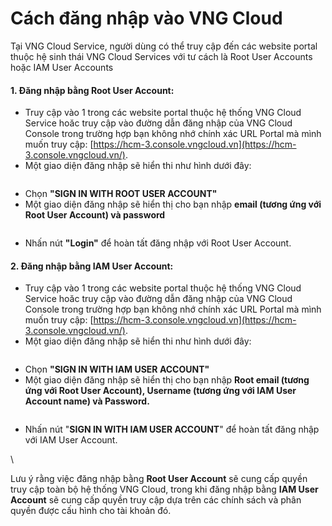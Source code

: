 # Cách đăng nhập vào VNG Cloud

Tại VNG Cloud Service, người dùng có thể truy cập đến các website portal thuộc hệ sinh thái VNG Cloud Services với tư cách là Root User Accounts hoặc IAM User Accounts

#### **1. Đăng nhập bằng Root User Account:** <a href="#howtologinintovngcloud-1.dangnhapbangrootuseraccount" id="howtologinintovngcloud-1.dangnhapbangrootuseraccount"></a>

* Truy cập vào 1 trong các website portal thuộc hệ thống VNG Cloud Service hoăc truy cập vào đường dẫn đăng nhập của VNG Cloud Console trong trường hợp bạn không nhớ chính xác URL Portal mà mình muốn truy cập: [https://hcm-3.console.vngcloud.vn](https://hcm-3.console.vngcloud.vn/).
* Một giao diện đăng nhập sẽ hiển thi như hình dưới đây:

<figure><img src="https://docs.vngcloud.vn/download/attachments/63766843/image2023-8-4_16-39-10.png?version=1&#x26;modificationDate=1691141951000&#x26;api=v2" alt=""><figcaption></figcaption></figure>

* Chọn **"SIGN IN WITH ROOT USER ACCOUNT"**
* Một giao diện đăng nhập sẽ hiển thị cho bạn nhập **email (tương ứng với Root User Account) và password**

<figure><img src="https://docs.vngcloud.vn/download/attachments/63766843/image2023-8-4_16-41-59.png?version=1&#x26;modificationDate=1691142120000&#x26;api=v2" alt=""><figcaption></figcaption></figure>

* Nhấn nút **"Login"** để hoàn tất đăng nhập với Root User Account.

#### **2. Đăng nhập bằng IAM User Account:** <a href="#howtologinintovngcloud-2.dangnhapbangiamuseraccount" id="howtologinintovngcloud-2.dangnhapbangiamuseraccount"></a>

* Truy cập vào 1 trong các website portal thuộc hệ thống VNG Cloud Service hoăc truy cập vào đường dẫn đăng nhập của VNG Cloud Console trong trường hợp bạn không nhớ chính xác URL Portal mà mình muốn truy cập: [https://hcm-3.console.vngcloud.vn](https://hcm-3.console.vngcloud.vn/).
* Một giao diện đăng nhập sẽ hiển thi như hình dưới đây:

<figure><img src="https://docs.vngcloud.vn/download/attachments/63766843/image2023-8-4_16-39-10.png?version=1&#x26;modificationDate=1691141951000&#x26;api=v2" alt=""><figcaption></figcaption></figure>

* Chọn **"SIGN IN WITH IAM USER ACCOUNT"**
* Một giao diện đăng nhập sẽ hiển thị cho bạn nhập **Root email (**tương ứng với Root User Account**), Username (**tương ứng với IAM User Account name**) và Password.**

<figure><img src="https://docs.vngcloud.vn/download/attachments/63766843/image2023-8-4_17-16-15.png?version=1&#x26;modificationDate=1691144176000&#x26;api=v2" alt=""><figcaption></figcaption></figure>

* Nhấn nút "**SIGN IN WITH IAM USER ACCOUNT**" để hoàn tất đăng nhập với IAM User Account.

\


Lưu ý rằng việc đăng nhập bằng **Root User Account** sẽ cung cấp quyền truy cập toàn bộ hệ thống VNG Cloud, trong khi đăng nhập bằng **IAM User Account** sẽ cung cấp quyền truy cập dựa trên các chính sách và phân quyền được cấu hình cho tài khoản đó.
